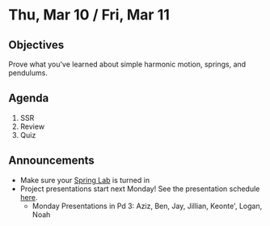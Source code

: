 Thu, Mar 10 / Fri, Mar 11
=================== 
  
Objectives  
------------  
Prove what you've learned about simple harmonic motion, springs, and pendulums.

Agenda    
---------    

1. SSR
2. Review
3. Quiz

Announcements 
-------------  
- Make sure your [Spring Lab][turnin] is turned in
- Project presentations start next Monday!  See the presentation schedule [here](https://avoncsc-my.sharepoint.com/:x:/g/personal/zjrohrbach_avon-schools_org/ERhuKfM6FuZAu7ceF1RrcTMBOxKzjRD5kdb5vncOwACRwg?e=W4jjF8).
	- Monday Presentations in Pd 3: Aziz, Ben, Jay, Jillian, Keonte', Logan, Noah 


[pend]: https://avon.schoology.com/assignment/5690527389/info
[temp]: https://avon.schoology.com/course/5138386979/materials/gp/5736808063
[k]: https://avon.schoology.com/course/5138386979/materials/gp/5743145081
[share]: https://avon.schoology.com/course/5138386979/materials/discussion/view/5736829268
[turnin]: https://avon.schoology.com/assignment/5743142469/
<!--stackedit_data:
eyJoaXN0b3J5IjpbLTE4MjQ4NTM2NjQsMTg4MTUzMjU0NCw4Nz
k4MDY0MzcsLTg1NDE3OTAwNCwxNDQ2NjY2OTU4LC0zMzk1NTYy
NDAsLTc3NDg3MTgxNiwtOTc4MTQ3MzQzLC0yMTQwNzIzNzEsLT
U1NzIxMzY2NywzNzk2MTI5NzgsMjAxMzAyMTM4Nyw2OTA3MTgx
MCwxODc4Njc5NjE2LDE0MjY1MDc2OTksLTIxMjM3OTg1NTMsMj
U0MDE2MjUsLTEzNDY0NzYzNTksMTYxNzMxMjMxNywzNDczNzI3
MzhdfQ==
-->